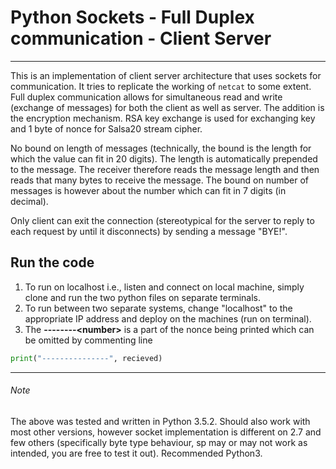 # Python Sockets - Full Duplex communication - Client Server

---

This is an implementation of client server architecture that uses sockets for communication. It tries to replicate the working of `netcat` to some extent. Full duplex communication allows for simultaneous read and write (exchange of messages) for both the client as well as server. The addition is the encryption mechanism. RSA key exchange is used for exchanging key and 1 byte of nonce for Salsa20 stream cipher.

No bound on length of messages (technically, the bound is the length for which the value can fit in 20 digits). The length is automatically prepended to the message. The receiver therefore reads the message length and then reads that many bytes to receive the message. The bound on number of messages is however about the number which can fit in 7 digits (in decimal).

Only client can exit the connection (stereotypical for the server to reply to each request by until it disconnects) by sending a message "BYE!". 

## Run the code

1. To run on localhost i.e., listen and connect on local machine, simply clone and run the two python files on separate terminals.
2. To run between two separate systems, change "localhost" to the appropriate IP address and deploy on the machines (run on terminal).
3. The **--------\<number\>** is a part of the nonce being printed which can be omitted by commenting line 
```python
print("---------------", recieved)
```

---

###### Note
The above was tested and written in Python 3.5.2. Should also work with most other versions, however socket implementation is different on 2.7 and few others (specifically byte type behaviour, sp may or may not work as intended, you are free to test it out). Recommended Python3.
